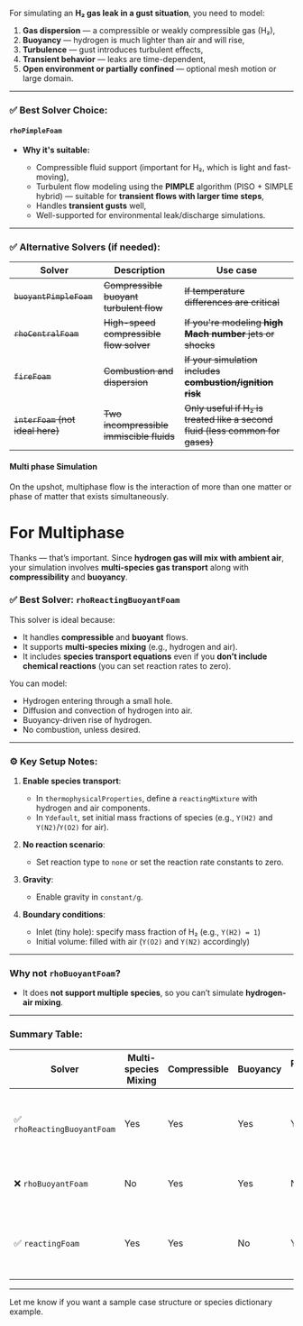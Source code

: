 For simulating an **H₂ gas leak in a gust situation**, you need to model:

1. **Gas dispersion** — a compressible or weakly compressible gas (H₂),
2. **Buoyancy** — hydrogen is much lighter than air and will rise,
3. **Turbulence** — gust introduces turbulent effects,
4. **Transient behavior** — leaks are time-dependent,
5. **Open environment or partially confined** — optional mesh motion or large domain.
---

### ✅ Best Solver Choice:

#### **`rhoPimpleFoam`**

- **Why it's suitable:**
    
    - Compressible fluid support (important for H₂, which is light and fast-moving),
    - Turbulent flow modeling using the **PIMPLE** algorithm (PISO + SIMPLE hybrid) — suitable for **transient flows with larger time steps**,
    - Handles **transient gusts** well,
    - Well-supported for environmental leak/discharge simulations.

---

### ✅ Alternative Solvers (if needed):

| Solver                           | Description                              | Use case                                                                     |
| -------------------------------- | ---------------------------------------- | ---------------------------------------------------------------------------- |
| ~~`buoyantPimpleFoam`~~              | ~~Compressible buoyant turbulent flow~~      | ~~If temperature differences are critical~~                                      |
| ~~`rhoCentralFoam`~~             | ~~High-speed compressible flow solver~~  | ~~If you're modeling **high Mach number** jets or shocks~~                   |
| ~~`fireFoam`~~                       | ~~Combustion and dispersion~~                | ~~If your simulation includes **combustion/ignition risk**~~                     |
| ~~`interFoam` (not ideal here)~~ | ~~Two incompressible immiscible fluids~~ | ~~Only useful if H₂ is treated like a second fluid (less common for gases)~~ |

#### Multi phase Simulation
On the upshot, multiphase flow is the interaction of more than one matter or phase of matter that exists simultaneously.

# For Multiphase

Thanks — that’s important. Since **hydrogen gas will mix with ambient air**, your simulation involves **multi-species gas transport** along with **compressibility** and **buoyancy**.

### ✅ **Best Solver: `rhoReactingBuoyantFoam`**

This solver is ideal because:

- It handles **compressible** and **buoyant** flows.
- It supports **multi-species mixing** (e.g., hydrogen and air).
- It includes **species transport equations** even if you **don’t include chemical reactions** (you can set reaction rates to zero).
    

You can model:

- Hydrogen entering through a small hole.
- Diffusion and convection of hydrogen into air.
- Buoyancy-driven rise of hydrogen.
- No combustion, unless desired.

---

### ⚙️ Key Setup Notes:

1. **Enable species transport**:
    
    - In `thermophysicalProperties`, define a `reactingMixture` with hydrogen and air components.
    - In `Ydefault`, set initial mass fractions of species (e.g., `Y(H2)` and `Y(N2)`/`Y(O2)` for air).
        
2. **No reaction scenario**:
    
    - Set reaction type to `none` or set the reaction rate constants to zero.
        
3. **Gravity**:
    
    - Enable gravity in `constant/g`.
        
4. **Boundary conditions**:
    
    - Inlet (tiny hole): specify mass fraction of H₂ (e.g., `Y(H2) = 1`)
    - Initial volume: filled with air (`Y(O2)` and `Y(N2)` accordingly)
        

---

### Why not `rhoBuoyantFoam`?

- It does **not support multiple species**, so you can’t simulate **hydrogen-air mixing**.
    

---

### Summary Table:

| Solver                     | Multi-species Mixing | Compressible | Buoyancy | Reactions Optional | Notes                                            |
| -------------------------- | -------------------- | ------------ | -------- | ------------------ | ------------------------------------------------ |
| ✅ `rhoReactingBuoyantFoam` | Yes                  | Yes          | Yes      | Yes                | Best for H₂-air mixing without or with reactions |
| ❌ `rhoBuoyantFoam`         | No                   | Yes          | Yes      | No                 | Can't model mixing of H₂ and air                 |
| ✅ `reactingFoam`           | Yes                  | Yes          | No       | Yes                | No buoyancy; not ideal for light gas leakage     |

---

Let me know if you want a sample case structure or species dictionary example.